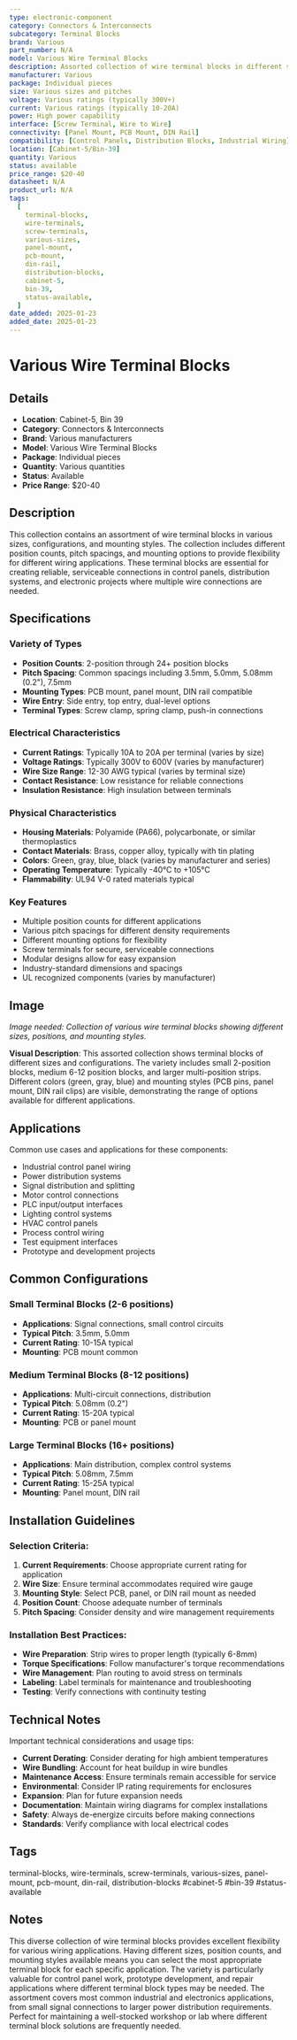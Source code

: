 ```yaml
---
type: electronic-component
category: Connectors & Interconnects
subcategory: Terminal Blocks
brand: Various
part_number: N/A
model: Various Wire Terminal Blocks
description: Assorted collection of wire terminal blocks in different sizes and configurations
manufacturer: Various
package: Individual pieces
size: Various sizes and pitches
voltage: Various ratings (typically 300V+)
current: Various ratings (typically 10-20A)
power: High power capability
interface: [Screw Terminal, Wire to Wire]
connectivity: [Panel Mount, PCB Mount, DIN Rail]
compatibility: [Control Panels, Distribution Blocks, Industrial Wiring]
location: [Cabinet-5/Bin-39]
quantity: Various
status: available
price_range: $20-40
datasheet: N/A
product_url: N/A
tags:
  [
    terminal-blocks,
    wire-terminals,
    screw-terminals,
    various-sizes,
    panel-mount,
    pcb-mount,
    din-rail,
    distribution-blocks,
    cabinet-5,
    bin-39,
    status-available,
  ]
date_added: 2025-01-23
added_date: 2025-01-23
---
```


# Various Wire Terminal Blocks

## Details

- **Location**: Cabinet-5, Bin 39
- **Category**: Connectors & Interconnects
- **Brand**: Various manufacturers
- **Model**: Various Wire Terminal Blocks
- **Package**: Individual pieces
- **Quantity**: Various quantities
- **Status**: Available
- **Price Range**: $20-40

## Description

This collection contains an assortment of wire terminal blocks in various sizes, configurations, and mounting styles. The collection includes different position counts, pitch spacings, and mounting options to provide flexibility for different wiring applications. These terminal blocks are essential for creating reliable, serviceable connections in control panels, distribution systems, and electronic projects where multiple wire connections are needed.

## Specifications

### Variety of Types

- **Position Counts**: 2-position through 24+ position blocks
- **Pitch Spacing**: Common spacings including 3.5mm, 5.0mm, 5.08mm (0.2"), 7.5mm
- **Mounting Types**: PCB mount, panel mount, DIN rail compatible
- **Wire Entry**: Side entry, top entry, dual-level options
- **Terminal Types**: Screw clamp, spring clamp, push-in connections

### Electrical Characteristics

- **Current Ratings**: Typically 10A to 20A per terminal (varies by size)
- **Voltage Ratings**: Typically 300V to 600V (varies by manufacturer)
- **Wire Size Range**: 12-30 AWG typical (varies by terminal size)
- **Contact Resistance**: Low resistance for reliable connections
- **Insulation Resistance**: High insulation between terminals

### Physical Characteristics

- **Housing Materials**: Polyamide (PA66), polycarbonate, or similar thermoplastics
- **Contact Materials**: Brass, copper alloy, typically with tin plating
- **Colors**: Green, gray, blue, black (varies by manufacturer and series)
- **Operating Temperature**: Typically -40°C to +105°C
- **Flammability**: UL94 V-0 rated materials typical

### Key Features

- Multiple position counts for different applications
- Various pitch spacings for different density requirements
- Different mounting options for flexibility
- Screw terminals for secure, serviceable connections
- Modular designs allow for easy expansion
- Industry-standard dimensions and spacings
- UL recognized components (varies by manufacturer)

## Image

_Image needed: Collection of various wire terminal blocks showing different sizes, positions, and mounting styles._

**Visual Description**: This assorted collection shows terminal blocks of different sizes and configurations. The variety includes small 2-position blocks, medium 6-12 position blocks, and larger multi-position strips. Different colors (green, gray, blue) and mounting styles (PCB pins, panel mount, DIN rail clips) are visible, demonstrating the range of options available for different applications.

## Applications

Common use cases and applications for these components:

- Industrial control panel wiring
- Power distribution systems
- Signal distribution and splitting
- Motor control connections
- PLC input/output interfaces
- Lighting control systems
- HVAC control panels
- Process control wiring
- Test equipment interfaces
- Prototype and development projects

## Common Configurations

### Small Terminal Blocks (2-6 positions)
- **Applications**: Signal connections, small control circuits
- **Typical Pitch**: 3.5mm, 5.0mm
- **Current Rating**: 10-15A typical
- **Mounting**: PCB mount common

### Medium Terminal Blocks (8-12 positions)
- **Applications**: Multi-circuit connections, distribution
- **Typical Pitch**: 5.08mm (0.2")
- **Current Rating**: 15-20A typical
- **Mounting**: PCB or panel mount

### Large Terminal Blocks (16+ positions)
- **Applications**: Main distribution, complex control systems
- **Typical Pitch**: 5.08mm, 7.5mm
- **Current Rating**: 15-25A typical
- **Mounting**: Panel mount, DIN rail

## Installation Guidelines

### Selection Criteria:

1. **Current Requirements**: Choose appropriate current rating for application
2. **Wire Size**: Ensure terminal accommodates required wire gauge
3. **Mounting Style**: Select PCB, panel, or DIN rail mount as needed
4. **Position Count**: Choose adequate number of terminals
5. **Pitch Spacing**: Consider density and wire management requirements

### Installation Best Practices:

- **Wire Preparation**: Strip wires to proper length (typically 6-8mm)
- **Torque Specifications**: Follow manufacturer's torque recommendations
- **Wire Management**: Plan routing to avoid stress on terminals
- **Labeling**: Label terminals for maintenance and troubleshooting
- **Testing**: Verify connections with continuity testing

## Technical Notes

Important technical considerations and usage tips:

- **Current Derating**: Consider derating for high ambient temperatures
- **Wire Bundling**: Account for heat buildup in wire bundles
- **Maintenance Access**: Ensure terminals remain accessible for service
- **Environmental**: Consider IP rating requirements for enclosures
- **Expansion**: Plan for future expansion needs
- **Documentation**: Maintain wiring diagrams for complex installations
- **Safety**: Always de-energize circuits before making connections
- **Standards**: Verify compliance with local electrical codes

## Tags

terminal-blocks, wire-terminals, screw-terminals, various-sizes, panel-mount, pcb-mount, din-rail, distribution-blocks #cabinet-5 #bin-39 #status-available

## Notes

This diverse collection of wire terminal blocks provides excellent flexibility for various wiring applications. Having different sizes, position counts, and mounting styles available means you can select the most appropriate terminal block for each specific application. The variety is particularly valuable for control panel work, prototype development, and repair applications where different terminal block types may be needed. The assortment covers most common industrial and electronics applications, from small signal connections to larger power distribution requirements. Perfect for maintaining a well-stocked workshop or lab where different terminal block solutions are frequently needed.
